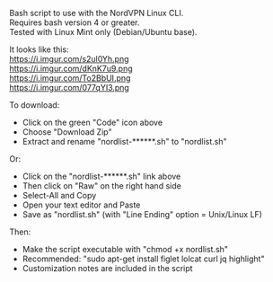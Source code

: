 Bash script to use with the NordVPN Linux CLI.  
Requires bash version 4 or greater.  
Tested with Linux Mint only (Debian/Ubuntu base).

It looks like this:   
https://i.imgur.com/s2ul0Yh.png   
https://i.imgur.com/dKnK7u9.png   
https://i.imgur.com/To2BbUI.png   
https://i.imgur.com/077qYI3.png   

To download:    
- Click on the green "Code" icon above
- Choose "Download Zip" 
- Extract and rename "nordlist-******.sh" to "nordlist.sh"  

Or:
- Click on the "nordlist-******.sh" link above
- Then click on "Raw" on the right hand side
- Select-All and Copy
- Open your text editor and Paste
- Save as "nordlist.sh" (with "Line Ending" option = Unix/Linux LF)

Then:   
- Make the script executable with "chmod +x nordlist.sh"
- Recommended: "sudo apt-get install figlet lolcat curl jq highlight"
- Customization notes are included in the script


